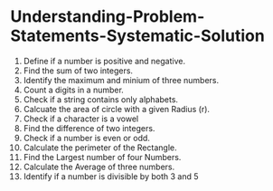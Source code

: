 # Understanding-Problem-Statements-Systematic-Solution

1. Define if a number is positive and negative.
2. Find the sum of two integers.
3. Identify the maximum and minium of three numbers.
4. Count a digits in a number.
5. Check if a string contains only alphabets.
6. Calcuate the area of circle with a given Radius (r).
7. Check if a character is a vowel
8. Find the difference of two integers.
9. Check if a number is even or odd.
10. Calculate the perimeter of the Rectangle.
11. Find the Largest number of four Numbers.
12. Calculate the Average of three numbers.
13. Identify if a number is divisible by both 3 and 5



